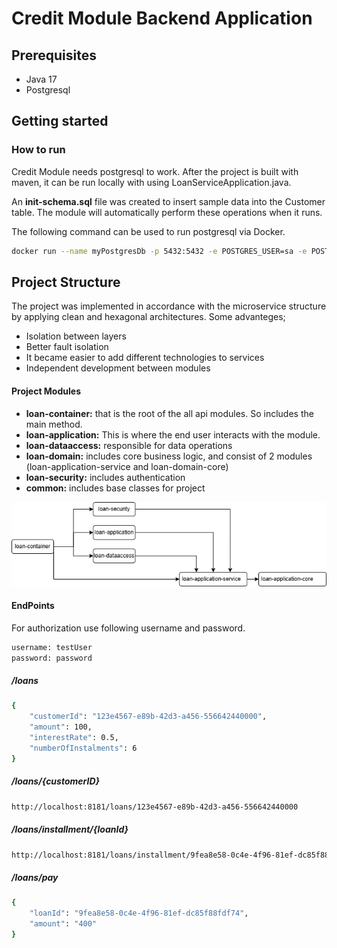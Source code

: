 # Credit Module Backend Application

## Prerequisites

* Java 17
* Postgresql

## Getting started

### How to run

Credit Module needs postgresql to work. After the project is built with maven, it can be run locally with using LoanServiceApplication.java.

An __init-schema.sql__ file was created to insert sample data into the Customer table. The module will automatically perform these operations when it runs.

The following command can be used to run postgresql via Docker.
```bash
docker run --name myPostgresDb -p 5432:5432 -e POSTGRES_USER=sa -e POSTGRES_PASSWORD=password -e POSTGRES_DB=postgresDB -d postgres
```

## Project Structure

The project was implemented in accordance with the microservice structure by applying clean and hexagonal architectures. Some advanteges;
* Isolation between layers
* Better fault isolation
* It became easier to add different technologies to services
* Independent development between modules


#### Project Modules
* __loan-container:__ that is the root of the all api modules. So includes the main method.
* __loan-application:__ This is where the end user interacts with the module.
* __loan-dataaccess:__ responsible for data operations
* __loan-domain:__ includes core business logic, and consist of 2 modules (loan-application-service and loan-domain-core)
* __loan-security:__ includes authentication
* __common:__ includes base classes for project



![Diagram.png](docs%2FDiagram.png)


#### EndPoints

For authorization use following username and password.
```bash
username: testUser
password: password
```

##### /loans
```bash
{
    "customerId": "123e4567-e89b-42d3-a456-556642440000",
    "amount": 100,
    "interestRate": 0.5,
    "numberOfInstalments": 6
}
```
##### /loans/{customerID}
```bash
http://localhost:8181/loans/123e4567-e89b-42d3-a456-556642440000
```

##### /loans/installment/{loanId}
```bash
http://localhost:8181/loans/installment/9fea8e58-0c4e-4f96-81ef-dc85f88fdf74
```

##### /loans/pay
```bash
{
    "loanId": "9fea8e58-0c4e-4f96-81ef-dc85f88fdf74",
    "amount": "400"
}
```